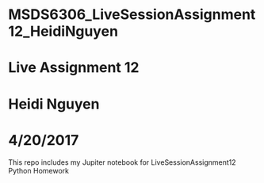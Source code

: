 # MSDS6306_LiveSessionAssignment12_HeidiNguyen
# Live Assignment 12
# Heidi Nguyen
# 4/20/2017

This repo includes my Jupiter notebook for LiveSessionAssignment12 Python Homework
